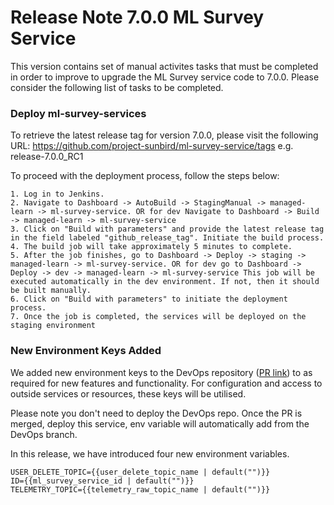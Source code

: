 # Release Note 7.0.0 ML Survey Service

This version contains set of manual activites tasks that must be completed in order to improve to upgrade the ML Survey service code to 7.0.0. Please consider the following list of tasks to be completed.

### Deploy ml-survey-services

To retrieve the latest release tag for version 7.0.0, please visit the following URL: https://github.com/project-sunbird/ml-survey-service/tags e.g. release-7.0.0_RC1

To proceed with the deployment process, follow the steps below:

    1. Log in to Jenkins.
    2. Navigate to Dashboard -> AutoBuild -> StagingManual -> managed-learn -> ml-survey-service. OR for dev Navigate to Dashboard -> Build -> managed-learn -> ml-survey-service
    3. Click on "Build with parameters" and provide the latest release tag in the field labeled "github_release_tag". Initiate the build process.
    4. The build job will take approximately 5 minutes to complete.
    5. After the job finishes, go to Dashboard -> Deploy -> staging -> managed-learn -> ml-survey-service. OR for dev go to Dashboard -> Deploy -> dev -> managed-learn -> ml-survey-service This job will be executed automatically in the dev environment. If not, then it should be built manually.
    6. Click on "Build with parameters" to initiate the deployment process.
    7. Once the job is completed, the services will be deployed on the staging environment

### New Environment Keys Added

We added new environment keys to the DevOps repository ([PR link](https://github.com/project-sunbird/sunbird-devops/pull/3921/files)) to as required for new features and functionality. For configuration and access to outside services or resources, these keys will be utilised.

Please note you don't need to deploy the DevOps repo. Once the PR is merged, deploy this service, env variable will automatically add from the DevOps branch.

In this release, we have introduced four new environment variables.

    USER_DELETE_TOPIC={{user_delete_topic_name | default("")}}
    ID={{ml_survey_service_id | default("")}}
    TELEMETRY_TOPIC={{telemetry_raw_topic_name | default("")}}